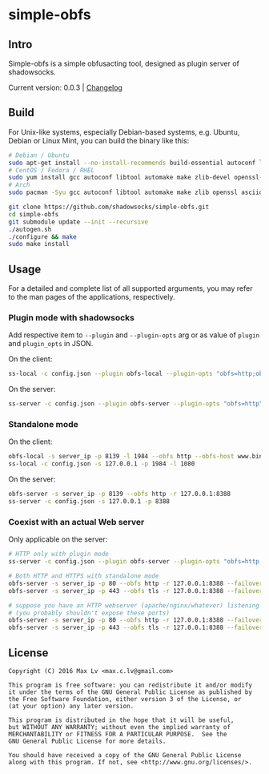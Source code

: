 # simple-obfs

## Intro

Simple-obfs is a simple obfusacting tool, designed as plugin server of shadowsocks.

Current version: 0.0.3 | [Changelog](Changes)

## Build
For Unix-like systems, especially Debian-based systems,
e.g. Ubuntu, Debian or Linux Mint, you can build the binary like this:

```bash
# Debian / Ubuntu
sudo apt-get install --no-install-recommends build-essential autoconf libtool libssl-dev libpcre3-dev libc-ares-dev libev-dev asciidoc xmlto automake
# CentOS / Fedora / RHEL
sudo yum install gcc autoconf libtool automake make zlib-devel openssl-devel asciidoc xmlto
# Arch
sudo pacman -Syu gcc autoconf libtool automake make zlib openssl asciidoc xmlto

git clone https://github.com/shadowsocks/simple-obfs.git
cd simple-obfs
git submodule update --init --recursive
./autogen.sh
./configure && make
sudo make install
```
## Usage

For a detailed and complete list of all supported arguments, you may refer to the
man pages of the applications, respectively.

### Plugin mode with shadowsocks

Add respective item to `--plugin` and `--plugin-opts` arg or as value of `plugin` and `plugin_opts` in JSON.

On the client:

```bash
ss-local -c config.json --plugin obfs-local --plugin-opts "obfs=http;obfs-host=www.bing.com"
```

On the server:

```bash
ss-server -c config.json --plugin obfs-server --plugin-opts "obfs=http"
```

### Standalone mode

On the client:

```bash
obfs-local -s server_ip -p 8139 -l 1984 --obfs http --obfs-host www.bing.com
ss-local -c config.json -s 127.0.0.1 -p 1984 -l 1080
```

On the server:

```bash
obfs-server -s server_ip -p 8139 --obfs http -r 127.0.0.1:8388
ss-server -c config.json -s 127.0.0.1 -p 8388
```

### Coexist with an actual Web server

Only applicable on the server:

```bash
# HTTP only with plugin mode
ss-server -c config.json --plugin obfs-server --plugin-opts "obfs=http;failover=example.com"

# Both HTTP and HTTPS with standalone mode
obfs-server -s server_ip -p 80 --obfs http -r 127.0.0.1:8388 --failover example.com
obfs-server -s server_ip -p 443 --obfs tls -r 127.0.0.1:8388 --failover example.com

# suppose you have an HTTP webserver (apache/nginx/whatever) listening on localhost:8080 and HTTPS on 8443
# (you probably shouldn't expose these ports)
obfs-server -s server_ip -p 80 --obfs http -r 127.0.0.1:8388 --failover 127.0.0.1:8080
obfs-server -s server_ip -p 443 --obfs tls -r 127.0.0.1:8388 --failover 127.0.0.1:8443
```

## License

```
Copyright (C) 2016 Max Lv <max.c.lv@gmail.com>

This program is free software: you can redistribute it and/or modify
it under the terms of the GNU General Public License as published by
the Free Software Foundation, either version 3 of the License, or
(at your option) any later version.

This program is distributed in the hope that it will be useful,
but WITHOUT ANY WARRANTY; without even the implied warranty of
MERCHANTABILITY or FITNESS FOR A PARTICULAR PURPOSE.  See the
GNU General Public License for more details.

You should have received a copy of the GNU General Public License
along with this program. If not, see <http://www.gnu.org/licenses/>.
```
